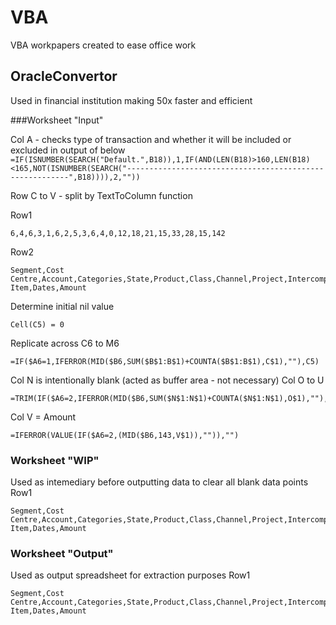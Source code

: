# VBA
VBA workpapers created to ease office work 


## OracleConvertor
Used in financial institution making 50x faster and efficient

###Worksheet "Input"

Col A - checks type of transaction and whether it will be included or excluded in output of below
```=IF(ISNUMBER(SEARCH("Default.",B18)),1,IF(AND(LEN(B18)>160,LEN(B18)<165,NOT(ISNUMBER(SEARCH("---------------------------------------------------------",B18)))),2,""))```

Row C to V - split by TextToColumn function

Row1
```
6,4,6,3,1,6,2,5,3,6,4,0,12,18,21,15,33,28,15,142
```
Row2
```
Segment,Cost Centre,Account,Categories,State,Product,Class,Channel,Project,Intercompany,Spare,n,Source,Category,Batch,Number,Description,Line Item,Dates,Amount
```

Determine initial nil value
```
Cell(C5) = 0
```

Replicate across C6 to M6
```
=IF($A6=1,IFERROR(MID($B6,SUM($B$1:B$1)+COUNTA($B$1:B$1),C$1),""),C5)
```

Col N is intentionally blank (acted as buffer area - not necessary)
Col O to U
```
=TRIM(IF($A6=2,IFERROR(MID($B6,SUM($N$1:N$1)+COUNTA($N$1:N$1),O$1),""),""))
```
Col V = Amount
```
=IFERROR(VALUE(IF($A6=2,(MID($B6,143,V$1)),"")),"")
```

### Worksheet "WIP"
Used as intemediary before outputting data to clear all blank data points
Row1
```
Segment,Cost Centre,Account,Categories,State,Product,Class,Channel,Project,Intercompany,Spare,n,Source,Category,Batch,Number,Description,Line Item,Dates,Amount
```

### Worksheet "Output"
Used as output spreadsheet for extraction purposes
Row1
```
Segment,Cost Centre,Account,Categories,State,Product,Class,Channel,Project,Intercompany,Spare,n,Source,Category,Batch,Number,Description,Line Item,Dates,Amount
```
